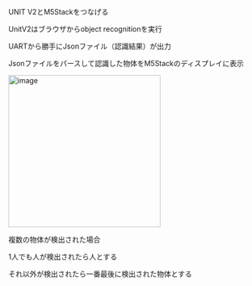 UNIT V2とM5Stackをつなげる

UnitV2はブラウザからobject recognitionを実行

UARTから勝手にJsonファイル（認識結果）が出力

Jsonファイルをパースして認識した物体をM5Stackのディスプレイに表示

<img width="301" alt="image" src="https://github.com/user-attachments/assets/01803985-88c3-4b4b-a262-e00a3e0590e3">

複数の物体が検出された場合

1人でも人が検出されたら人とする

それ以外が検出されたら一番最後に検出された物体とする

